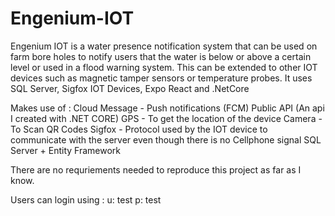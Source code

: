 # Engenium-IOT

Engenium IOT is a water presence notification system that can be used on farm bore holes to notify users that the water is below or above a certain level or 
used in a flood warning system. This can be extended to other IOT devices such as magnetic tamper sensors or temperature probes.
It uses SQL Server, Sigfox IOT Devices, Expo React and .NetCore

Makes use of  :
Cloud Message - Push notifications (FCM)
Public API (An api I created with .NET CORE)
GPS - To get the location of the device
Camera - To Scan QR Codes
Sigfox - Protocol used by the IOT device to communicate with the server even though there is no Cellphone signal
SQL Server + Entity Framework


There are no requriements needed to reproduce this project as far as I know.

Users can login using :
u: test
p: test
